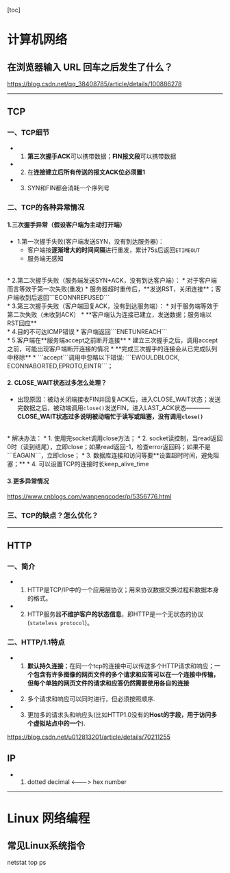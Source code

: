 [toc]
# 计算机网络
## 在浏览器输入 URL 回车之后发生了什么？
https://blog.csdn.net/qq_38408785/article/details/100886278

---

## TCP

### 一、TCP细节
* 1. **第三次握手ACK**可以携带数据；**FIN报文段**可以携带数据
* 2. 在**连接建立后所有传送的报文ACK位必须置1**
* 3. SYN和FIN都会消耗一个序列号


### 二、TCP的各种异常情况
#### 1.三次握手异常（假设客户端为主动打开端）
* 1.第一次握手失败(客户端发送SYN，没有到达服务器)：
    * 客户端按**逐渐增大的时间间隔**进行重发，累计75s后返回```ETIMEOUT```
    * 服务端无感知
<br>
* 2.第二次握手失败（服务端发送SYN+ACK，没有到达客户端）：
    * 对于客户端而言等效于第一次失败(重发)
    * 服务器超时重传后，**发送RST，关闭连接**；客户端收到后返回```ECONNREFUSED```
<br>
* 3.第三次握手失败（客户端回复ACK，没有到达服务端）：
    * 对于服务端等效于第二次失败（未收到ACK）
    * **客户端认为连接已建立，发送数据；服务端以RST回应**
<br>
* 4.目的不可达ICMP错误
    * 客户端返回```ENETUNREACH```
<br>
* 5.客户端在**服务端accept之前断开连接**
    * 建立三次握手之后，调用accept之前，可能出现客户端断开连接的情况
    * **完成三次握手的连接会从已完成队列中移除**
    * ```accept```调用中忽略以下错误:
    ```EWOULDBLOCK, ECONNABORTED,EPROTO,EINTR```；

#### 2. **CLOSE_WAIT状态过多**怎么处理？
* 出现原因：被动关闭端接收FIN并回复ACK后，进入CLOSE_WAIT状态；发送完数据之后，被动端调用```close()```发送FIN，进入LAST_ACK状态————**CLOSE_WAIT状态过多说明被动端忙于读写或阻塞，没有调用```close()```**
<br>
* 解决办法：
    * 1. 使用完socket调用close方法；
    * 2. socket读控制，当read返回0时（读到结尾），立即close；如果read返回-1，检查error返回码；如果不是```EAGAIN```，立即close；
    * 3. 数据库连接和访问等要**设置超时时间，避免阻塞；**
    * 4. 可以设置TCP的连接时长keep_alive_time

#### 3.更多异常情况
https://www.cnblogs.com/wanpengcoder/p/5356776.html

### 三、TCP的缺点？怎么优化？
---
## HTTP
### 一、简介
* 1. HTTP是TCP/IP中的一个应用层协议；用来协议数据交换过程和数据本身的格式。
* 2. HTTP服务器**不维护客户的状态信息**，即HTTP是一个无状态的协议(```stateless protocol```)。

### 二、HTTP/1.1特点
* 1. **默认持久连接**；在同一个tcp的连接中可以传送多个HTTP请求和响应；**一个包含有许多图像的网页文件的多个请求和应答可以在一个连接中传输，但每个单独的网页文件的请求和应答仍然需要使用各自的连接**

* 2. 多个请求和响应可以同时进行，但必须按照顺序.
* 3. 更加多的请求头和响应头(比如HTTP1.0没有的**Host的字段，用于访问多个虚拟站点中的一个**).

https://blog.csdn.net/u012813201/article/details/70211255

## IP
* 1. dotted decimal <---> hex number

---
# Linux 网络编程
## 常见Linux系统指令
netstat
top
ps 